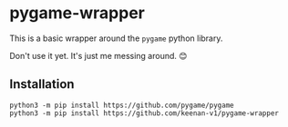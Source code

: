 # pygame-wrapper

This is a basic wrapper around the `pygame` python library.

Don't use it yet. It's just me messing around. 😊

## Installation
```shell
python3 -m pip install https://github.com/pygame/pygame
python3 -m pip install https://github.com/keenan-v1/pygame-wrapper
```